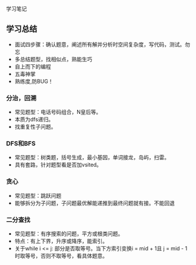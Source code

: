 学习笔记
## 学习总结
* 面试四步骤：确认题意，阐述所有解并分析时空间复杂度，写代码，测试。勿忘
* 多总结题型，找相似点，熟能生巧
* 自上而下的编程
* 五毒神掌 
* 熟练度,防BUG！


### 分治，回溯
* 常见题型：电话号码组合，N皇后等。
* 本质为dfs递归。
* 找重复性子问题。
### DFS和BFS
* 常见题型：树类题，括号生成，最小基因，单词接龙，岛屿，扫雷。
* 具有套路，针对题型看是否加vsited。
### 贪心
* 常见题型：跳跃问题
* 能够拆分为子问题，子问题最优解能递推到最终问题就有接。不能回退
### 二分查找
* 常见题型：有序搜索的问题，平方或根类问题。
* 特点：有上下界，升序或降序，能索引。
* 关于while i <= j: 部分是否取等号。当下方索引变换i = mid + 1且 j = mid - 1时取等号，否则不取等号，看具体题意。
